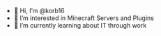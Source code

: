 - 👋 Hi, I’m @korb16
- 👀 I’m interested in Minecraft Servers and Plugins
- 🌱 I’m currently learning about IT through work

<!---
korb16/korb16 is a ✨ special ✨ repository because its `README.md` (this file) appears on your GitHub profile.
You can click the Preview link to take a look at your changes.
--->

